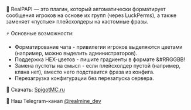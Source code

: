 📜 RealPAPI — это плагин, который автоматически форматирует сообщения игроков на основе их групп (через LuckPerms), а также заменяет «пустые» плейсхолдеры на кастомные фразы.

⚡ Основные возможности:
- Форматирование чата - привилегии игроков выделяются цветами (например, можно выделить администраторов).
- Поддержка HEX-цветов - пишите градиенты в формате &#RRGGBB!
- Замена пустоты на смысл - если плейсхолдер пустой (например, клана нет), вместо него подставится фраза из конфига.
- Перезагрузка конфигурации без перезапуска сервера.

🔗 Скачать: [SpigotMC.ru](https://spigotmc.ru/resources/realpapi-umnye-zapolniteli.3208/)

🚀 Наш Telegram-канал [@realmine_dev](https://t.me/realmine_dev)
